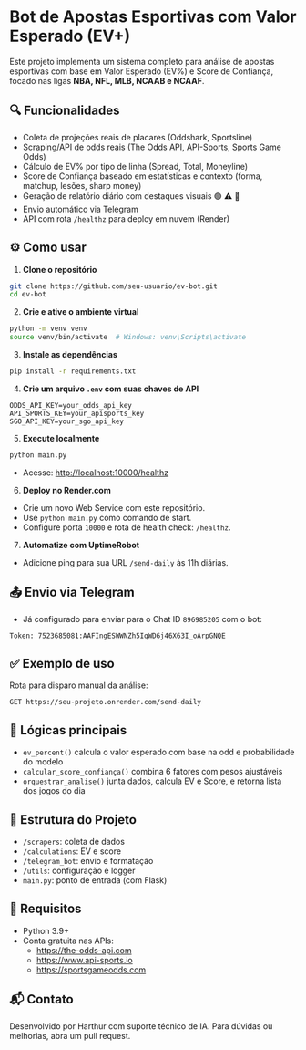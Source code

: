 
# Bot de Apostas Esportivas com Valor Esperado (EV+)

Este projeto implementa um sistema completo para análise de apostas esportivas com base em Valor Esperado (EV%) e Score de Confiança, focado nas ligas **NBA, NFL, MLB, NCAAB e NCAAF**.

## 🔍 Funcionalidades

- Coleta de projeções reais de placares (Oddshark, Sportsline)
- Scraping/API de odds reais (The Odds API, API-Sports, Sports Game Odds)
- Cálculo de EV% por tipo de linha (Spread, Total, Moneyline)
- Score de Confiança baseado em estatísticas e contexto (forma, matchup, lesões, sharp money)
- Geração de relatório diário com destaques visuais 🟢 ⚠️ 🔴
- Envio automático via Telegram
- API com rota `/healthz` para deploy em nuvem (Render)

## ⚙️ Como usar

1. **Clone o repositório**
```bash
git clone https://github.com/seu-usuario/ev-bot.git
cd ev-bot
```

2. **Crie e ative o ambiente virtual**
```bash
python -m venv venv
source venv/bin/activate  # Windows: venv\Scripts\activate
```

3. **Instale as dependências**
```bash
pip install -r requirements.txt
```

4. **Crie um arquivo `.env` com suas chaves de API**
```
ODDS_API_KEY=your_odds_api_key
API_SPORTS_KEY=your_apisports_key
SGO_API_KEY=your_sgo_api_key
```

5. **Execute localmente**
```bash
python main.py
```

- Acesse: [http://localhost:10000/healthz](http://localhost:10000/healthz)

6. **Deploy no Render.com**
- Crie um novo Web Service com este repositório.
- Use `python main.py` como comando de start.
- Configure porta `10000` e rota de health check: `/healthz`.

7. **Automatize com UptimeRobot**
- Adicione ping para sua URL `/send-daily` às 11h diárias.

## 📤 Envio via Telegram

- Já configurado para enviar para o Chat ID `896985205` com o bot:
```
Token: 7523685081:AAFIngESWWNZh5IqWD6j46X63I_oArpGNQE
```

## ✅ Exemplo de uso

Rota para disparo manual da análise:
```
GET https://seu-projeto.onrender.com/send-daily
```

## 🧠 Lógicas principais

- `ev_percent()` calcula o valor esperado com base na odd e probabilidade do modelo
- `calcular_score_confiança()` combina 6 fatores com pesos ajustáveis
- `orquestrar_analise()` junta dados, calcula EV e Score, e retorna lista dos jogos do dia

## 📁 Estrutura do Projeto

- `/scrapers`: coleta de dados
- `/calculations`: EV e score
- `/telegram_bot`: envio e formatação
- `/utils`: configuração e logger
- `main.py`: ponto de entrada (com Flask)

## 📌 Requisitos

- Python 3.9+
- Conta gratuita nas APIs:
    - https://the-odds-api.com
    - https://www.api-sports.io
    - https://sportsgameodds.com

## 📬 Contato

Desenvolvido por Harthur com suporte técnico de IA. Para dúvidas ou melhorias, abra um pull request.

